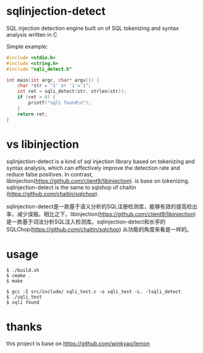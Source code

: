 # sqlinjection-detect
SQL injection detection engine built on of SQL tokenizing and syntax analysis written in C 

Simple example:
```c
#include <stdio.h>
#include <string.h>
#include "sqli_detect.h"

int main(int argc, char* argv[]) {
    char *str = "1' or '1'='1";
    int ret = sqli_detect(str, strlen(str));
    if (ret > 0) {
        printf("sqli found\n");
    }
    return ret;
}
```

# vs libinjection
sqlinjection-detect is a kind of sql injection library based on tokenizing and syntax analysis, which can effectively improve the detection rate and reduce false positives. In contrast, libinjection(https://github.com/client9/libinjection).
is base on tokenizing. sqlinjection-detect is the same to sqlshop of chaitin (https://github.com/chaitin/sqlchop).

sqlinjection-detect是一款基于语义分析的SQL注册检测库，能够有效的提高检出率，减少误报。相比之下，libinjection(https://github.com/client9/libinjection) 是一款基于词法分析SQL注入检测库。sqlinjection-detect和长亭的SQLChop(https://github.com/chaitin/sqlchop) 从功能的角度来看是一样的。

# usage
```
$ ./build.sh
$ cmake .
$ make

$ gcc -I src/include/ sqli_test.c -o sqli_test -L. -lsqli_detect
$ ./sqli_test 
$ sqli found
```

# thanks
this project is base on https://github.com/winkyao/lemon
